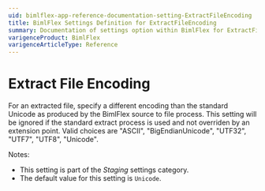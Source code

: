 ```yaml
---
uid: bimlflex-app-reference-documentation-setting-ExtractFileEncoding
title: BimlFlex Settings Definition for ExtractFileEncoding
summary: Documentation of settings option within BimlFlex for ExtractFileEncoding
varigenceProduct: BimlFlex
varigenceArticleType: Reference
---
```


# Extract File Encoding

For an extracted file, specify a different encoding than the standard Unicode as produced by the BimlFlex source to file process. This setting will be ignored if the standard extract process is used and not overriden by an extension point. Valid choices are "ASCII", "BigEndianUnicode", "UTF32", "UTF7", "UTF8", "Unicode".

Notes:

* This setting is part of the *Staging* settings category.
* The default value for this setting is `Unicode`.
